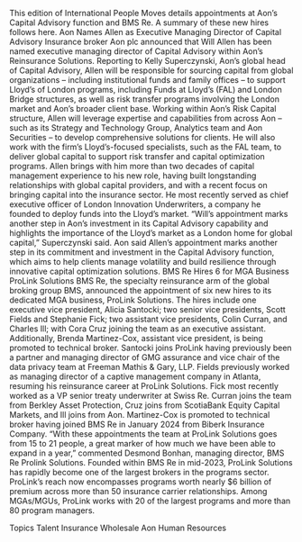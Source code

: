 This edition of International People Moves details appointments at Aon’s Capital Advisory function and BMS Re.
A summary of these new hires follows here.
Aon Names Allen as Executive Managing Director of Capital Advisory
Insurance broker Aon plc announced that Will Allen has been named executive managing director of Capital Advisory within Aon’s Reinsurance Solutions.
Reporting to Kelly Superczynski, Aon’s global head of Capital Advisory, Allen will be responsible for sourcing capital from global organizations – including institutional funds and family offices – to support Lloyd’s of London programs, including Funds at Lloyd’s (FAL) and London Bridge structures, as well as risk transfer programs involving the London market and Aon’s broader client base.
Working within Aon’s Risk Capital structure, Allen will leverage expertise and capabilities from across Aon – such as its Strategy and Technology Group, Analytics team and Aon Securities – to develop comprehensive solutions for clients. He will also work with the firm’s Lloyd’s-focused specialists, such as the FAL team, to deliver global capital to support risk transfer and capital optimization programs.
Allen brings with him more than two decades of capital management experience to his new role, having built longstanding relationships with global capital providers, and with a recent focus on bringing capital into the insurance sector. He most recently served as chief executive officer of London Innovation Underwriters, a company he founded to deploy funds into the Lloyd’s market.
“Will’s appointment marks another step in Aon’s investment in its Capital Advisory capability and highlights the importance of the Lloyd’s market as a London home for global capital,” Superczynski said.
Aon said Allen’s appointment marks another step in its commitment and investment in the Capital Advisory function, which aims to help clients manage volatility and build resilience through innovative capital optimization solutions.
BMS Re Hires 6 for MGA Business ProLink Solutions
BMS Re, the specialty reinsurance arm of the global broking group BMS, announced the appointment of six new hires to its dedicated MGA business, ProLink Solutions.
The hires include one executive vice president, Alicia Santocki; two senior vice presidents, Scott Fields and Stephanie Fick; two assistant vice presidents, Colin Curran, and Charles Ill; with Cora Cruz joining the team as an executive assistant.
Additionally, Brenda Martinez-Cox, assistant vice president, is being promoted to technical broker.
Santocki joins ProLink having previously been a partner and managing director of GMG assurance and vice chair of the data privacy team at Freeman Mathis & Gary, LLP. Fields previously worked as managing director of a captive management company in Atlanta, resuming his reinsurance career at ProLink Solutions. Fick most recently worked as a VP senior treaty underwriter at Swiss Re. Curran joins the team from Berkley Asset Protection, Cruz joins from ScotiaBank Equity Capital Markets, and Ill joins from Aon. Martinez-Cox is promoted to technical broker having joined BMS Re in January 2024 from Biberk Insurance Company.
“With these appointments the team at ProLink Solutions goes from 15 to 21 people, a great marker of how much we have been able to expand in a year,” commented Desmond Bonhan, managing director, BMS Re Prolink Solutions.
Founded within BMS Re in mid-2023, ProLink Solutions has rapidly become one of the largest brokers in the programs sector. ProLink’s reach now encompasses programs worth nearly $6 billion of premium across more than 50 insurance carrier relationships. Among MGAs/MGUs, ProLink works with 20 of the largest programs and more than 80 program managers.

Topics
Talent
Insurance Wholesale
Aon
Human Resources
